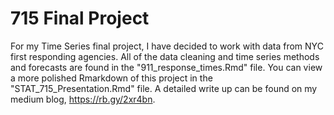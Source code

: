 # 715 Final Project

For my Time Series final project, I have decided to work with data from NYC first responding agencies. All of the data cleaning and time series methods and forecasts are found in the "911_response_times.Rmd" file. You can view a more polished Rmarkdown of this project in the "STAT_715_Presentation.Rmd" file. A detailed write up can be found on my medium blog, https://rb.gy/2xr4bn.  

